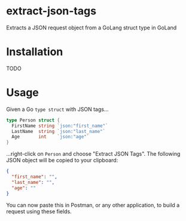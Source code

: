 # extract-json-tags
Extracts a JSON request object from a GoLang struct type in GoLand

# Installation

TODO

# Usage

Given a Go `type struct` with JSON tags...

```go
type Person struct {
  FirstName string `json:"first_name"`
  LastName  string `json:"last_name"`
  Age       int    `json:"age"`
}
```

...right-click on `Person` and choose "Extract JSON Tags". The following JSON object will be copied to your clipboard:

```json
{
  "first_name": "",
  "last_name": "",
  "age": ""
}
```

You can now paste this in Postman, or any other application, to build a request using these fields.
